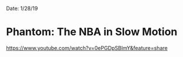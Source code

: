 Date: 1/28/19

# Phantom: The NBA in Slow Motion

https://www.youtube.com/watch?v=0ePGDpSBlmY&feature=share